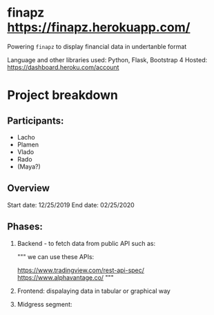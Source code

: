 # finapz https://finapz.herokuapp.com/ 
Powering `finapz` to display financial data in undertanble format



Language and other libraries used: Python, Flask, Bootstrap 4
Hosted: https://dashboard.heroku.com/account




# Project breakdown

## Participants:
- Lacho
- Plamen
- Vlado
- Rado 
- (Maya?)

## Overview
  Start date: 12/25/2019
  End date:   02/25/2020
 

## Phases:
1) Backend - to fetch data from public API such as:

      """
      we can use these APIs:

      https://www.tradingview.com/rest-api-spec/ 
      https://www.alphavantage.co/
      """
2) Frontend: dispalaying data in tabular or graphical way

3) Midgress segment:


